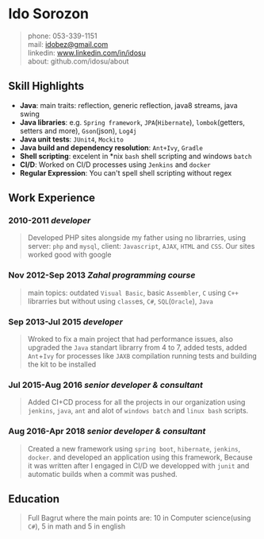 # Ido Sorozon
> phone: 053-339-1151<br />
> mail: idobez@gmail.com<br />
> linkedin: www.linkedin.com/in/idosu<br />
> about: github.com/idosu/about


## Skill Highlights
- **Java**: main traits: reflection, generic reflection, java8 streams, java swing
- **Java libraries**: e.g. `Spring framework`, `JPA`(`Hibernate`), `lombok`(getters, setters and more), `Gson`(json), `Log4j`
- **Java unit tests**: `JUnit4`, `Mockito`
- **Java build and dependency resolution**: `Ant+Ivy`, `Gradle`
- **Shell scripting**: excelent in *nix `bash` shell scripting and windows `batch`
- **CI/D**: Worked on CI/D processes using `Jenkins` and `docker`
- **Regular Expression**: You can't spell shell scripting without regex
<!-- // TODO PHP -->

## Work Experience
### 2010-2011 *developer*
> Developed PHP sites alongside my father using no librarries, using server: `php` and `mysql`, client: `Javascript`, `AJAX`, `HTML` and `CSS`. Our sites worked good with google

### Nov 2012-Sep 2013 *Zahal programming course*
> main topics: outdated `Visual Basic`, basic `Assembler`, `C` using `C++` librarries but without using `class`es, `C#`, `SQL`(`Oracle`), `Java`

### Sep 2013-Jul 2015 *developer*
> Wroked to fix a main project that had performance issues, also upgraded the `Java` standart librarry from 4 to 7, added tests, added `Ant`+`Ivy` for processes like `JAXB` compilation running tests and building the kit to be installed

### Jul 2015-Aug 2016 *senior developer & consultant*
> Added CI+CD process for all the projects in our organization using `jenkins`, `java`, `ant` and alot of `windows batch` and `linux bash` scripts.

### Aug 2016-Apr 2018 *senior developer & consultant*
> Created a new framework using `spring boot`, `hibernate`, `jenkins`, `docker`. and developed an application using this framework, Because it was written after I engaged in CI/D we developped with `junit` and automatic builds when a commit was pushed.

## Education
> Full Bagrut where the main points are: 10 in Computer science(using `C#`), 5 in math and 5 in english